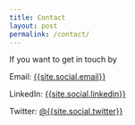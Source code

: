 ```yaml
---
title: Contact
layout: post
permalink: /contact/
---
```


If you want to get in touch by

Email: <a href="mailto:{{site.social.email}}">{{site.social.email}}</a>

LinkedIn: <a href="https://{{site.social.linkedin}}">{{site.social.linkedin}}</a>

Twitter: <a href="https://twitter.com/{{site.social.twitter}}">@{{site.social.twitter}}</a>
